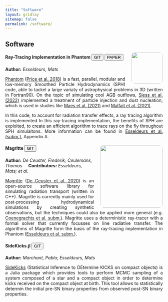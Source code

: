 ```yaml
---
title: "Software"
layout: gridlay
sitemap: false
permalink: /software/
---
```


<style>
img{
  border-radius: 10px;
}
iframe {
  width: 175px;
  display: inline;
  vertical-align:middle;
  <!-- margin-bottom:5px; -->
  <!-- margin-left:5px; -->
  <!-- border: 1px solid red; -->
}
.col-md-3 {
  margin:0;
  padding:0;
  margin-top:10px;
  margin-bottom:10px;
  display:block;
  overflow:hidden;
  text-align:center;
  display: table-cell;
  height: auto;
  float: none;
  background:white;
  border-radius:20px;
  <!-- border: 1px solid black; -->
}
</style>

## Software

<div class="jumbotron">
<div class="row align-items-end">
<div class="col-md-12 col-sm-12">
<img src="{{site.url}}{{site.baseurl}}/images/Phantom.png" style="width:100px; min-width:10%; max-width:100%; margin-left:20px; margin-right:0px; margin-bottom:0px; margin-top:-5px;" align="right"/>
<h4>Ray-Tracing Implementation in Phantom
<a href="https://github.com/danieljprice/phantom/blob/master/src/main/utils_raytracer.f90" target="_blank"><button class="btn btn-info btn-sm">GIT</button></a>
<a href="{{ site.url }}{{ site.baseurl }}/papers/3D_simulations_of_AGB_stellar_winds___II__Ray_tracer_implementation_and_impact_of_radiation_on_the_outflow_morphology.pdf" target="_blank"><button class="btn btn-danger btn-sm">PAPER</button></a> </h4>

<b>Author:</b>
<i>Esseldeurs, Mats</i>

<div style="text-align:justify">
<a href="https://phantomsph.bitbucket.io/">Phantom</a> (<a href="https://ui.adsabs.harvard.edu/abs/2018PASA...35...31P/abstract">Price et al. 2018</a>) is a fast, parallel, modular and low-memory Smoothed Particle Hydrodynamics (SPH) code, able to tackel a large variaty of astrophysical problems in 3D (written in Fortran90). On the topic of simulating cool AGB outflows, <a href="https://ui.adsabs.harvard.edu/abs/2022A%26A...667A..75S/abstract">Siess et al. (2022)</a> implemented a treatment of particle injection and dust nucleation, which is used in studies like <a href="https://ui.adsabs.harvard.edu/abs/2021A%26A...653A..25M/abstract">Maes et al. (2021)</a> and <a href="https://ui.adsabs.harvard.edu/abs/2021A%26A...652A..51M/abstract">Malfait et al. (2021)</a>.

In this code, to account for radiation transfer effects, a ray tracing algorithm is implemented In this ray-tracing implementation, the benefits of SPH are exploited, to create an efficient algorithm to trace rays on the fly throughout SPH simulaitons. More information can be found in <a href="{{ site.url }}{{ site.baseurl }}/papers/3D_simulations_of_AGB_stellar_winds___II__Ray_tracer_implementation_and_impact_of_radiation_on_the_outflow_morphology.pdf">Esseldeurs et al. (subm.)</a>, Appendix A.

</div>
</div>
</div>
</div>


<div class="jumbotron">
<div class="row align-items-end">
<div class="col-md-12 col-sm-12">
<img src="{{site.url}}{{site.baseurl}}/images/Magritte.png" style="width:200px; min-width:20%; max-width:100%; margin-left:20px; margin-right:0px; margin-bottom:5px; margin-top:0px;" align="right"/>
<h4>Magritte
<a href="https://github.com/Magritte-code/Magritte" target="_blank"><button class="btn btn-info btn-sm">GIT</button></a></h4>

<b>Author:</b>
<i>De Ceuster, Frederik; Ceulemans, Thomas</i>&nbsp;&nbsp;&nbsp;&nbsp;
<b>Contributors:</b>
<i>Esseldeurs, Mats; et al.</i>

<div style="text-align:justify">
<a href="https://magritte.readthedocs.io/en/stable/">Magritte</a> (<a href="https://ui.adsabs.harvard.edu/abs/2020MNRAS.492.1812D/abstract">De Ceuster et al. 2020</a>) is an open-source software library for simulating radiation transport (written in C++). Magritte is currently mainly used for post-processing hydrodynamical simulations by creating synthetic observations, but the techniques could also be applied more general (e.g. <a href="https://ui.adsabs.harvard.edu/abs/2023arXiv230206221C/abstract">Coenegrachts et al. subm.</a>). Magritte uses a deterministic ray-tracer with a formal solver that currently focusses on line radiative transfer. The algorithms of Magritte form the basis of the ray-tracing implementation in Phantom (<a href="{{ site.url }}{{ site.baseurl }}/papers/3D_simulations_of_AGB_stellar_winds___II__Ray_tracer_implementation_and_impact_of_radiation_on_the_outflow_morphology.pdf">Esseldeurs et al. subm.</a>).
</div>
</div>
</div>
</div>


<div class="jumbotron">
<div class="row align-items-end">
<div class="col-md-12 col-sm-12">
<!-- <img src="{{site.url}}{{site.baseurl}}/images/Magritte.png" style="width:200px; min-width:20%; max-width:100%; margin-left:20px; margin-right:0px; margin-bottom:5px; margin-top:0px;" align="right"/> -->
<h4>SideKicks.jl
<a href="https://github.com/orlox/SideKicks.jl" target="_blank"><button class="btn btn-info btn-sm">GIT</button></a></h4>

<b>Author:</b>
<i>Marchant, Pablo; Esseldeurs, Mats</i>

<div style="text-align:justify">
<a href="https://juliahub.com/ui/Packages/SideKicks/OZCI1/0.2.0">SideKicks</a> (Statistical Inference to DEtermine KICKS on compact objects) is a Julia package which provides tools to perform MCMC sampling of a system composed of a star and a compact object in order to determine kicks received on the compact object at birth. This tool allows to statistically determin the initial pre-SN binary properties from observed post-SN binary properties. 
</div>
</div>
</div>
</div>